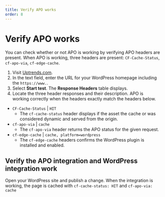 ```yaml
---
title: Verify APO works
order: 8
---
```


# Verify APO works

You can check whether or not APO is working by verifying APO headers are present. When APO is working, three headers are present: `CF-Cache-Status`, `cf-apo-via`, `cf-edge-cache`.

1. Visit [Uptrends.com](https://www.uptrends.com/tools/http-response-header-check).
1. In the text field, enter the URL for your WordPress homepage including the `https://www.`.
1. Select **Start test**. The **Response Headers** table displays.
1. Locate the three header responses and their description. APO is working correctly when the headers exactly match the headers below.

- `CF-Cache-Status` | `HIT`
  - The `cf-cache-status` header displays if the asset the cache or was considered dynamic and served from the origin.
- `cf-apo-via` | `cache`
  - The `cf-apo-via` header returns the APO status for the given request.
- `cf-edge-cache` | `cache, platform=wordpress`
  - The `cf-edge-cache` headers confirms the WordPress plugin is installed and enabled.

## Verify the APO integration and WordPress integration work

Open your WordPress site and publish a change. When the integration is working, the page is cached with `cf-cache-status: HIT` and `cf-apo-via: cache`
